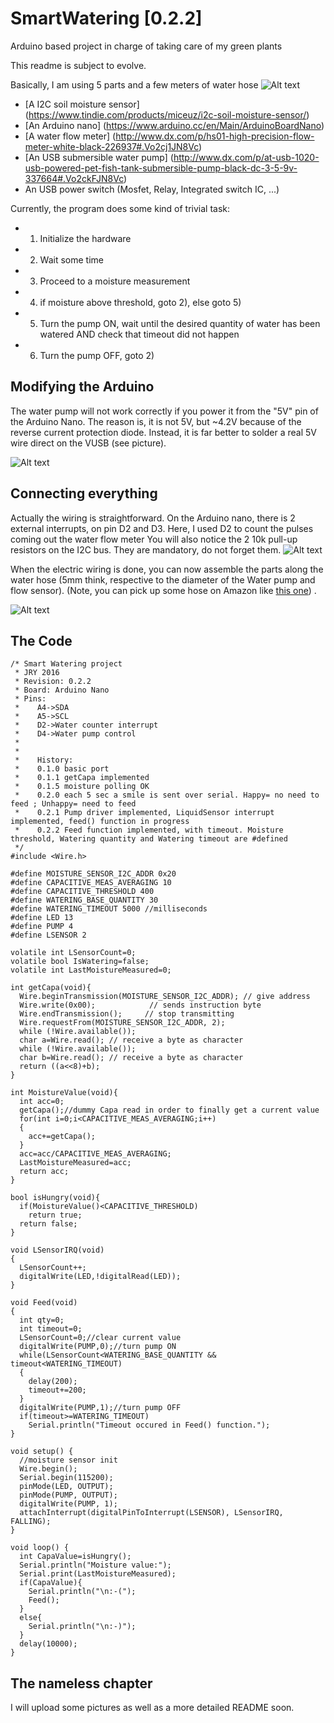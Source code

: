 # SmartWatering [0.2.2]
Arduino based project in charge of taking care of my green plants 

This readme is subject to evolve.

Basically, I am using 5 parts and a few meters of water hose
![Alt text](https://github.com/yerpj/SmartWatering/blob/master/IMG_0279.JPG "Essential parts")
- [A I2C soil moisture sensor] (https://www.tindie.com/products/miceuz/i2c-soil-moisture-sensor/)
- [An Arduino nano]	(https://www.arduino.cc/en/Main/ArduinoBoardNano)
- [A water flow meter] (http://www.dx.com/p/hs01-high-precision-flow-meter-white-black-226937#.Vo2cj1JN8Vc)
- [An USB submersible water pump] (http://www.dx.com/p/at-usb-1020-usb-powered-pet-fish-tank-submersible-pump-black-dc-3-5-9v-337664#.Vo2ckFJN8Vc)
- An USB power switch (Mosfet, Relay, Integrated switch IC, ...)

Currently, the program does some kind of trivial task:
- 1) Initialize the hardware
- 2) Wait some time 
- 3) Proceed to a moisture measurement
- 4) if moisture above threshold, goto 2), else goto 5)
- 5) Turn the pump ON, wait until the desired quantity of water has been watered AND check that timeout did not happen
- 6) Turn the pump OFF, goto 2)

Modifying the Arduino 
---------------------
The water pump will not work correctly if you power it from the "5V" pin of the Arduino Nano. The reason is, it is not 5V, but ~4.2V because of the reverse current protection diode.
Instead, it is far better to solder a real 5V wire direct on the VUSB (see picture).

![Alt text](https://github.com/yerpj/SmartWatering/blob/master/IMG_0281.JPG "A real 5V wire is used to power the water pump")

Connecting everything 
---------------------
Actually the wiring is straightforward. 
On the Arduino nano, there is 2 external interrupts, on pin D2 and D3. Here, I used D2 to count the pulses coming out the water flow meter
You will also notice the 2 10k pull-up resistors on the I2C bus. They are mandatory, do not forget them.
![Alt text](https://github.com/yerpj/SmartWatering/blob/master/wiring.png "wiring")

When the electric wiring is done, you can now assemble the parts along the water hose (5mm think, respective to the diameter of the Water pump and flow sensor).
(Note, you can pick up some hose on Amazon like [this one](http://www.amazon.co.uk/PVC-Plastic-Pipe-Aquarium-Quality/dp/B00QKQ92ZW)) .

![Alt text](https://github.com/yerpj/SmartWatering/blob/master/Hose.png "Hose and Moisture sensor")

The Code 
--------
```
/* Smart Watering project
 * JRY 2016
 * Revision: 0.2.2
 * Board: Arduino Nano
 * Pins:
 *    A4->SDA
 *    A5->SCL
 *    D2->Water counter interrupt
 *    D4->Water pump control
 *    
 *    
 *    History:
 *    0.1.0 basic port
 *    0.1.1 getCapa implemented
 *    0.1.5 moisture polling OK
 *    0.2.0 each 5 sec a smile is sent over serial. Happy= no need to feed ; Unhappy= need to feed
 *    0.2.1 Pump driver implemented, LiquidSensor interrupt implemented, feed() function in progress
 *    0.2.2 Feed function implemented, with timeout. Moisture threshold, Watering quantity and Watering timeout are #defined
 */
#include <Wire.h>

#define MOISTURE_SENSOR_I2C_ADDR 0x20
#define CAPACITIVE_MEAS_AVERAGING 10
#define CAPACITIVE_THRESHOLD 400
#define WATERING_BASE_QUANTITY 30
#define WATERING_TIMEOUT 5000 //milliseconds
#define LED 13
#define PUMP 4
#define LSENSOR 2

volatile int LSensorCount=0;
volatile bool IsWatering=false;
volatile int LastMoistureMeasured=0;

int getCapa(void){
  Wire.beginTransmission(MOISTURE_SENSOR_I2C_ADDR); // give address
  Wire.write(0x00);            // sends instruction byte
  Wire.endTransmission();     // stop transmitting
  Wire.requestFrom(MOISTURE_SENSOR_I2C_ADDR, 2);
  while (!Wire.available());
  char a=Wire.read(); // receive a byte as character
  while (!Wire.available());
  char b=Wire.read(); // receive a byte as character
  return ((a<<8)+b);
}

int MoistureValue(void){
  int acc=0;
  getCapa();//dummy Capa read in order to finally get a current value
  for(int i=0;i<CAPACITIVE_MEAS_AVERAGING;i++)
  {
    acc+=getCapa();
  }
  acc=acc/CAPACITIVE_MEAS_AVERAGING;
  LastMoistureMeasured=acc;
  return acc;
}

bool isHungry(void){
  if(MoistureValue()<CAPACITIVE_THRESHOLD)
    return true;
  return false;
}

void LSensorIRQ(void)
{
  LSensorCount++;
  digitalWrite(LED,!digitalRead(LED));
}

void Feed(void)
{
  int qty=0;
  int timeout=0;
  LSensorCount=0;//clear current value
  digitalWrite(PUMP,0);//turn pump ON
  while(LSensorCount<WATERING_BASE_QUANTITY && timeout<WATERING_TIMEOUT)
  {
    delay(200);
    timeout+=200;
  }
  digitalWrite(PUMP,1);//turn pump OFF 
  if(timeout>=WATERING_TIMEOUT)
    Serial.println("Timeout occured in Feed() function."); 
}

void setup() {
  //moisture sensor init
  Wire.begin();
  Serial.begin(115200);
  pinMode(LED, OUTPUT);
  pinMode(PUMP, OUTPUT);
  digitalWrite(PUMP, 1);
  attachInterrupt(digitalPinToInterrupt(LSENSOR), LSensorIRQ, FALLING); 
}

void loop() {  
  int CapaValue=isHungry();
  Serial.println("Moisture value:");
  Serial.print(LastMoistureMeasured);
  if(CapaValue){
    Serial.println("\n:-(");
    Feed();
  }
  else{
    Serial.println("\n:-)");
  }
  delay(10000); 
}
```

The nameless chapter 
--------------------
I will upload some pictures as well as a more detailed README soon.
